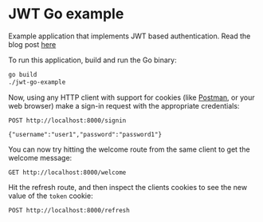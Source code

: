 # JWT Go example

Example application that implements JWT based authentication. Read the blog post [here](https://sohamkamani.com/blog/golang/2019-01-01-jwt-authentication/)

To run this application, build and run the Go binary:

```sh
go build
./jwt-go-example
```

Now, using any HTTP client with support for cookies (like [Postman](https://www.getpostman.com/apps), or your web browser) make a sign-in request with the appropriate credentials:

```
POST http://localhost:8000/signin

{"username":"user1","password":"password1"}
```

You can now try hitting the welcome route from the same client to get the welcome message:

```
GET http://localhost:8000/welcome
```

Hit the refresh route, and then inspect the clients cookies to see the new value of the `token` cookie:

```
POST http://localhost:8000/refresh
```
